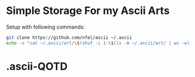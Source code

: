 # Simple Storage For my Ascii Arts

Setup with following commands:

```bash 
git clone https://github.com/nfel/ascii ~/.ascii
echo -e "cat ~/.ascii/art/\$(shuf -i 1-\$(ls -A ~/.ascii/art/ | wc -w) -n 1)" >> ~/.bashrc 
```
# .ascii-QOTD
